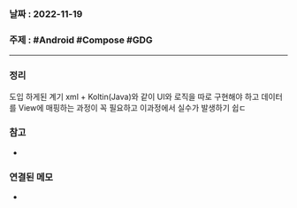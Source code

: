 ### 날짜 : 2022-11-19
### 주제 : #Android #Compose #GDG
----
### 정리
도입 하게된 계기 
	xml + Koltin(Java)와 같이 UI와 로직을 따로 구현해야 하고 데이터를 View에 매핑하는 과정이 꼭 필요하고 이과정에서 실수가 발생하기 쉽ㄷ

### 참고
- 

### 연결된 메모
- 